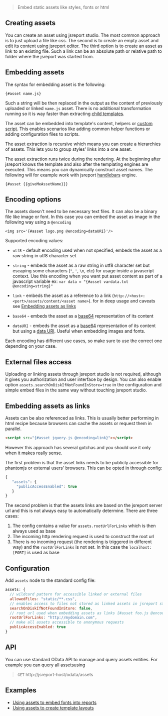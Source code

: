 > Embed static assets like styles, fonts or html

## Creating assets

You can create an asset using jsreport studio. The most common approach is to just upload a file like css. The second is to create an empty asset and edit its content using jsreport editor. The third option is to create an asset as link to an existing file. Such a link can be an absolute path or relative path to folder where the jsreport was started from.

## Embedding assets

The syntax for embedding asset is the following:
```
{#asset name.js}
```

Such a string will be then replaced in the output as the content of previously uploaded or linked `name.js` asset. There is no additional transformation running so it is way faster than extracting [child templates](https://jsreport.net/learn/child-templates).

The asset can be embedded into template's content, helpers or [custom script](https://jsreport.net/learn/scripts). This enables scenarios like adding common helper functions or adding configuration files to scripts.

The asset extraction is recursive which means you can create a hierarchies of assets. This lets you to group styles' links into a one asset.

The asset extraction runs twice during the rendering. At the beginning after jsreport knows the template and also after the templating engines are executed. This means you can dynamically construct asset names. The following will for example work with jsreport [handlebars](https://jsreport.net/learn/handlebars) engine.
```
{#asset {{giveMeAssetName}}}
```

## Encoding options

The assets doesn't need to be necessary text files. It can also be a binary file like image or font. In this case you can embed the asset as image in the following way using a `@encoding`

```
<img src='{#asset logo.png @encoding=dataURI}'/>
```

Supported encoding values:

- `utf8` - default encoding used when not specified, embeds the asset as a raw string in utf8 character set

- `string` - embeds the asset as a raw string in utf8 character set but escaping some characters (`"`, `'`, `\n`, etc) for usage inside a javascript context. Use this encoding when you want put asset content as part of a javascript variable
ex: `var data = "{#asset vardata.txt @encoding=string}"`

- `link` - embeds the asset as a reference to a link (`http://<host>:<port>/assets/content/<asset name>`). for in deep usage and caveats see [Embedding assets as links](#embedding-assets-as-links)

- `base64` - embeds the asset as a [base64](https://en.wikipedia.org/wiki/Base64) representation of its content

- `dataURI` - embeds the asset as a [base64](https://en.wikipedia.org/wiki/Base64) representation of its content but using a [data URI](https://en.wikipedia.org/wiki/Data_URI_scheme). Useful when embedding images and fonts.

Each encoding has different use cases, so make sure to use the correct one depending on your case.

## External files access

Uploading or linking assets through jsreport studio is not required, although it gives you authorization and user interface by design. You can also enable option `assets.searchOnDiskIfNotFoundInStore=true` in the configuration and simple embed files in the same way without touching jsreport studio.

## Embedding assets as links

Assets can be also referenced as links. This is usually better performing in html recipe because browsers can cache the assets or request them in parallel.

```html
<script src="{#asset jquery.js @encoding=link}"></script>
```

However this approach has several gotchas and you should use it only when it makes really sense.

The first problem is that the asset links needs to be publicly accessible for phantomjs or external users' browsers. This can be opted in through config:

```js
{
   "assets": {
     "publicAccessEnabled": true
   }
}
```

The second problem is that the assets links are based on the jsreport server url and this is not always easy to automatically determine. There are three cases:

1. The config contains a value for `assets.rootUrlForLinks` which is then always used as base
2. The incoming http rendering request is used to construct the root url
3. There is no incoming request (the rendering is triggered in different way) and the `rootUrlForLinks` is not set. In this case the `localhost:[PORT]` is used as base



## Configuration

Add `assets` node to the standard config file:

```js
assets: {
  // wildcard pattern for accessible linked or external files
  allowedFiles: "static/**.css",
  // enables access to files not stored as linked assets in jsreport store    
  searchOnDiskIfNotFoundInStore: false,
  // root url used when embedding assets as links {#asset foo.js @encoding=link}
  rootUrlForLinks: "http://mydomain.com",
  // make all assets accessible to anonymous requests
  publicAccessEnabled: true
}
```

## API
You can use standard OData API to manage and query assets entities. For example you can query all assetsusing
> `GET` http://jsreport-host/odata/assets

## Examples
- [Using assets to embed fonts into reports](https://jsreport.net/blog/fonts-in-pdf)
- [Using assets to create template layouts](https://jsreport.net/blog/template-layouts)
